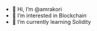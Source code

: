 - 👋 Hi, I’m @amrakori
- 👀 I’m interested in Blockchain
- 🌱 I’m currently learning Solidity

<!---
amrakori/amrakori is a ✨ special ✨ repository because its `README.md` (this file) appears on your GitHub profile.
You can click the Preview link to take a look at your changes.
--->
